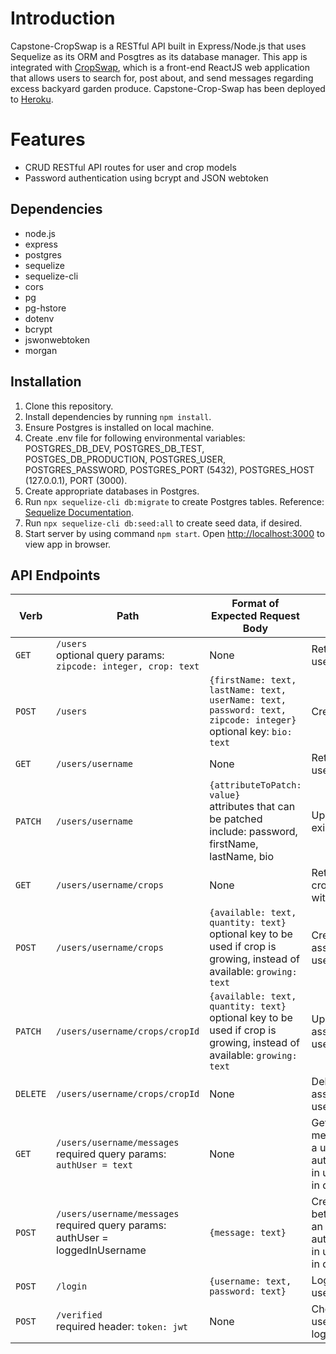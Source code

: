 # Introduction

Capstone-CropSwap is a RESTful API built in Express/Node.js that uses Sequelize as its ORM and Posgtres as its database manager. This app is integrated with [CropSwap](https://github.com/lkleinert/Capstone-Crop-Swap-Frontend), which is a front-end ReactJS web application that allows users to search for, post about, and send messages regarding excess backyard garden produce. Capstone-Crop-Swap has been deployed to [Heroku](https://crop-swap-backend.herokuapp.com/users).

# Features

* CRUD RESTful API routes for user and crop models
* Password authentication using bcrypt and JSON webtoken


## Dependencies

* node.js
* express
* postgres
* sequelize
* sequelize-cli
* cors
* pg
* pg-hstore
* dotenv
* bcrypt
* jswonwebtoken
* morgan


## Installation

1. Clone this repository.
2. Install dependencies by running `npm install`.
3. Ensure Postgres is installed on local machine.
4. Create .env file for following environmental variables: POSTGRES_DB_DEV, POSTGRES_DB_TEST, POSTGES_DB_PRODUCTION, POSTGRES_USER, POSTGRES_PASSWORD, POSTGRES_PORT (5432), POSTGRES_HOST (127.0.0.1), PORT (3000).
5. Create appropriate databases in Postgres.
6. Run ```npx sequelize-cli db:migrate``` to create Postgres tables. Reference: [Sequelize Documentation](https://sequelize.org/docs/v6/other-topics/migrations/).
7. Run ```npx sequelize-cli db:seed:all``` to create seed data, if desired.
8. Start server by using command `npm start`. Open [http://localhost:3000](http://localhost:3000) to view app in browser.


## API Endpoints

| Verb  | Path  | Format of Expected Request Body | Action  |
|---|---|---|---|
| `GET`  | `/users` <br> optional query params: `zipcode: integer, crop: text` | None | Retrieves a list of users  |
| `POST`  | `/users`  | `{firstName: text, lastName: text, userName: text, password: text, zipcode: integer}` <br> optional key: `bio: text`  | Creates a new user |
| `GET`  | `/users/username`  | None | Retrieves a specific user |
| `PATCH`  | `/users/username`  | `{attributeToPatch: value}` <br> attributes that can be patched include: password, firstName, lastName, bio | Updates data of an existing user |
| `GET`  | `/users/username/crops`  | None | Retrieves a list of crops associated with a user  |
| `POST`  | `/users/username/crops`  | `{available: text, quantity: text}` <br> optional key to be used if crop is growing, instead of available: `growing: text` | Creates a crop associated with a user  |
| `PATCH`  | `/users/username/crops/cropId` |`{available: text, quantity: text}` <br> optional key to be used if crop is growing, instead of available: `growing: text` | Updates a crop associated with a user  |
| `DELETE`  | `/users/username/crops/cropId` | None  | Deletes a crop associated with a user  |
| `GET`  | `/users/username/messages` <br> required query params: `authUser = text`  | None  | Gets a list of messages between a user and an authorized/logged-in user (username in query params)|
| `POST`  | `/users/username/messages` <br> required query params: authUser = loggedInUsername  | `{message: text}`  | Creates a message between a user and an authorized/logged-in user (username in query params)|
| `POST`  | `/login` |  `{username: text, password: text}` | Logs an existing user in |
| `POST`  | `/verified` <br>  required header: `token: jwt` | None | Checks to see if user is already logged in |




